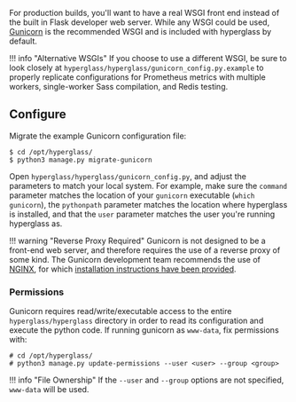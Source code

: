 For production builds, you'll want to have a real WSGI front end instead of the built in Flask developer web server. While any WSGI could be used, [Gunicorn](https://gunicorn.org/) is the recommended WSGI and is included with hyperglass by default.

!!! info "Alternative WSGIs"
    If you choose to use a different WSGI, be sure to look closely at `hyperglass/hyperglass/gunicorn_config.py.example` to properly replicate configurations for Prometheus metrics with multiple workers, single-worker Sass compilation, and Redis testing.

## Configure

Migrate the example Gunicorn configuration file:

```console
$ cd /opt/hyperglass/
$ python3 manage.py migrate-gunicorn
```

Open `hyperglass/hyperglass/gunicorn_config.py`, and adjust the parameters to match your local system. For example, make sure the `command` parameter matches the location of your `gunicorn` executable (`which gunicorn`), the `pythonpath` parameter matches the location where hyperglass is installed, and that the `user` parameter matches the user you're running hyperglass as.

!!! warning "Reverse Proxy Required"
    Gunicorn is not designed to be a front-end web server, and therefore requires the use of a reverse proxy of some kind. The Gunicorn development team recommends the use of [NGINX](https://www.nginx.com/), for which [installation instructions have been provided](../reverseproxy).

### Permissions

Gunicorn requires read/write/executable access to the entire `hyperglass/hyperglass` directory in order to read its configuration and execute the python code. If running gunicorn as `www-data`, fix permissions with:

```console
# cd /opt/hyperglass/
# python3 manage.py update-permissions --user <user> --group <group>
```

!!! info "File Ownership"
    If the `--user` and `--group` options are not specified, `www-data` will be used.

